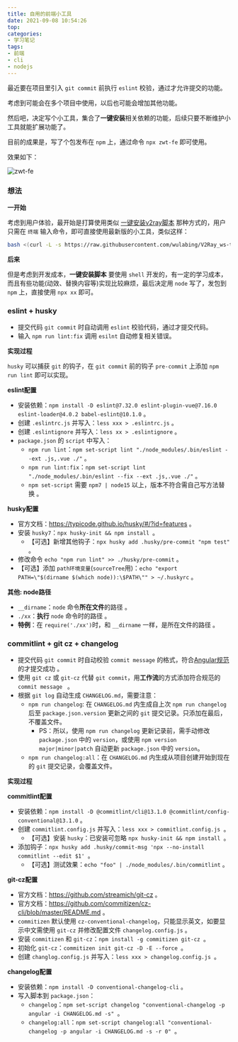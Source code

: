 ```yaml
---
title: 自用的前端小工具
date: 2021-09-08 10:54:26
top:
categories:
- 学习笔记
tags:
- 前端
- cli
- nodejs
---
```


最近要在项目里引入 `git commit` 前执行 `eslint` 校验，通过才允许提交的功能。

考虑到可能会在多个项目中使用，以后也可能会增加其他功能。

然后吧，决定写个小工具，集合了**一键安装**相关依赖的功能，后续只要不断维护小工具就能扩展功能了。

目前的成果是，写了个包发布在 `npm` 上，通过命令 `npx zwt-fe` 即可使用。

效果如下：

![zwt-fe](/images/ft-1.gif)

<!--more-->

### 想法

**一开始**

考虑到用户体验，最开始是打算使用类似 [一键安装v2ray脚本](https://jian2333.github.io/2020/01/05/v2ray/) 那种方式的，用户只需在 `终端` 输入命令，即可直接使用最新版的小工具，类似这样：

```bash
bash <(curl -L -s https://raw.githubusercontent.com/wulabing/V2Ray_ws-tls_bash_onekey/master/install.sh) | tee v2ray_ins.log
```

**后来**

但是考虑到开发成本，**一键安装脚本** 要使用 `shell` 开发的，有一定的学习成本，而且有些功能(动效、替换内容等)实现比较麻烦，最后决定用 `node` 写了，发包到 `npm` 上，直接使用 `npx xx` 即可。

### eslint + husky

- 提交代码 `git commit` 时自动调用 `eslint` 校验代码，通过才提交代码。
- 输入 `npm run lint:fix` 调用 `esilnt` 自动修复相关错误。

**实现过程**

`husky` 可以捕获 `git` 的钩子，在 `git commit` 前的钩子 `pre-commit` 上添加 `npm run lint` 即可以实现。

**eslint配置**

- 安装依赖：`npm install -D eslint@7.32.0 eslint-plugin-vue@7.16.0 eslint-loader@4.0.2 babel-eslint@10.1.0` 。
- 创建 `.eslintrc.js` 并写入：`less xxx > .eslintrc.js` 。
- 创建 `.eslintignore` 并写入：`less xx > .eslintignore` 。
- `package.json` 的 `script` 中写入：
  - `npm run lint`：`npm set-script lint "./node_modules/.bin/eslint --ext .js,.vue ./"` 。
  - `npm run lint:fix`：`npm set-script lint "./node_modules/.bin/eslint --fix --ext .js,.vue ./"` 。
  - `npm set-script` 需要 `npm7 | node15` 以上，版本不符合需自己写方法替换 。

**husky配置**

- 官方文档：https://typicode.github.io/husky/#/?id=features 。
- 安装 `husky7`：`npx husky-init && npm install `。
  - 【可选】新增其他钩子：`npx husky add .husky/pre-commit "npm test" `。
- 修改命令 `echo "npm run lint" >> ./husky/pre-commit` 。
- 【可选】添加 `path环境变量`(`sourceTree`用)：`echo "export PATH=\"$(dirname $(which node)):\$PATH\"" > ~/.huskyrc` 。

**其他: node路径**

- `__dirname`：`node` 命令**所在文件**的路径 。
- `./xx`：**执行** `node` 命令时的路径 。
- **特例**：在 `require('./xx')`时，和 `__dirname` 一样，是所在文件的路径 。

### commitlint + git cz + changelog

- 提交代码 `git commit` 时自动校验 `commit message` 的格式，符合[Angular规范](https://docs.google.com/document/d/1QrDFcIiPjSLDn3EL15IJygNPiHORgU1_OOAqWjiDU5Y/edit#heading=h.greljkmo14y0)的才提交成功 。
- 使用 `git cz` 或 `git-cz` 代替 `git commit`，用**工作流**的方式添加符合规范的 `commit message ` 。
- 根据 `git log` 自动生成 `CHANGELOG.md`，需要注意：
  - `npm run changelog`:  在 `CHANGELOG.md` 内生成自上次 `npm run changelog` 后至 `package.json.version` 更新之间的 `git` 提交记录。只添加在最后，不覆盖文件。
    - PS：所以，使用 `npm run changelog` 更新记录前，需手动修改 `package.json` 中的 `version`，或使用 `npm version major|minor|patch` 自动更新 `package.json` 中的 `version`。
  - `npm run changelog:all`：在 `CHANGELOG.md` 内生成从项目创建开始到现在的 `git` 提交记录，会覆盖文件。

**实现过程**

**commitlint配置**

- 安装依赖：`npm install -D @commitlint/cli@13.1.0 @commitlint/config-conventional@13.1.0` 。
- 创建 `commitlint.config.js` 并写入：`less xxx > commitlint.config.js `。
  - 【可选】安装 `husky`：已安装可忽略 `npx husky-init && npm install `。
- 添加钩子：`npx husky add .husky/commit-msg 'npx --no-install commitlint --edit $1' `。
  - 【可选】测试效果：`echo "foo" | ./node_modules/.bin/commitlint` 。

**git-cz配置**

- 官方文档：https://github.com/streamich/git-cz 。
- 官方文档：https://github.com/commitizen/cz-cli/blob/master/README.md 。
- `commitizen` 默认使用 `cz-conventional-changelog`，只能显示英文，如要显示中文需使用 `git-cz` 并修改配置文件 `changelog.config.js` 。
- 安装 `commitizen` 和 `git-cz`：`npm install -g commitizen git-cz `。
- 初始化 `git-cz`：`commitizen init git-cz -D -E --force `。
- 创建 `changlog.config.js` 并写入：`less xxx > changelog.config.js `。

**changelog配置**

- 安装依赖：`npm install -D conventional-changelog-cli` 。
- 写入脚本到 `package.json`：
  - `changelog`：`npm set-script changelog "conventional-changelog -p angular -i CHANGELOG.md -s" `。
  - `changelog:all`：`npm set-script changelog:all "conventional-changelog -p angular -i CHANGELOG.md -s -r 0" `。